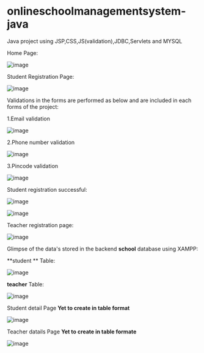 # onlineschoolmanagementsystem-java
Java project using JSP,CSS,JS(validation),JDBC,Servlets and MYSQL

Home Page:

![image](https://user-images.githubusercontent.com/86564238/177254360-607f8c4e-bab5-4a31-8e1e-5a13576afdf1.png)

Student Registration Page:

![image](https://user-images.githubusercontent.com/86564238/177254849-c331cec4-c26d-418d-b623-1ffc31f51a2b.png)

Validations in the forms are performed as below and are included in each forms of the project:

1.Email validation

![image](https://user-images.githubusercontent.com/86564238/177255117-9bb32886-81bb-4050-8a6c-e395e7304768.png)

2.Phone number validation

![image](https://user-images.githubusercontent.com/86564238/177255311-ea86b462-fca7-4b72-876b-62f7e468ce65.png)

3.Pincode validation

![image](https://user-images.githubusercontent.com/86564238/177255735-84a015b1-f9f0-42f1-8b17-5e64dc93e991.png)

Student registration successful:

![image](https://user-images.githubusercontent.com/86564238/177255943-f637b832-bc7d-4b7b-879a-72d4a87a5ea7.png)

![image](https://user-images.githubusercontent.com/86564238/177257376-0e4fd2b1-62a2-4e68-8925-6903c42ccdf2.png)

Teacher registration page:

![image](https://user-images.githubusercontent.com/86564238/177256260-963ffeb8-4708-4736-a672-d7d79650036e.png)

Glimpse of the data's stored in the backend **school** database using XAMPP:

**student ** Table:

![image](https://user-images.githubusercontent.com/86564238/177257515-62b22d47-c25a-4dc0-a708-d656f77fb533.png)

**teacher** Table:

![image](https://user-images.githubusercontent.com/86564238/177257877-ec2d528c-417e-494c-847c-b89b5b11402f.png)

Student detail Page **Yet to create in table format**

![image](https://user-images.githubusercontent.com/86564238/177258249-631a6be8-a499-4c40-bb64-be7b04288b5f.png)

Teacher datails Page **Yet to create in table formate**

![image](https://user-images.githubusercontent.com/86564238/177258455-9b5c4aae-97da-41b6-afaa-3f11549ec326.png)




